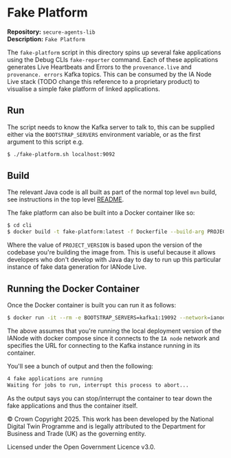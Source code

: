 # Fake Platform
**Repository:** `secure-agents-lib`  
**Description:** `Fake Platform`
<!-- SPDX-License-Identifier: OGL-UK-3.0 -->

The `fake-platform` script in this directory spins up several fake applications using the Debug CLIs `fake-reporter`
command. Each of these applications generates Live Heartbeats and Errors to the `provenance.live` and `provenance.
errors` Kafka topics. This can be consumed by the IA Node Live stack (TODO change this reference to a proprietary product) to visualise a simple fake platform of linked
applications.

## Run

The script needs to know the Kafka server to talk to, this can be supplied either via the `BOOTSTRAP_SERVERS`
environment variable, or as the first argument to this script e.g.

```bash
$ ./fake-platform.sh localhost:9092
```

## Build

The relevant Java code is all built as part of the normal top level `mvn` build, see instructions in the top level
[README](../README.md).

The fake platform can also be built into a Docker container like so:

```bash
$ cd cli
$ docker build -t fake-platform:latest -f Dockerfile --build-arg PROJECT_VERSION=0.26.7-SNAPSHOT .
```

Where the value of `PROJECT_VERSION` is based upon the version of the codebase you're building the image from. This
is useful because it allows developers who don't develop with Java day to day to run up this particular instance of
fake data generation for IANode Live.

## Running the Docker Container

Once the Docker container is built you can run it as follows:

```bash
$ docker run -it --rm -e BOOTSTRAP_SERVERS=kafka1:19092 --network=ianode fake-platform:latest
```

The above assumes that you're running the local deployment version of the IANode with docker compose since it connects to
the `IA node` network and specifies the URL for connecting to the Kafka instance running in its container.

You'll see a bunch of output and then the following:

```bash
4 fake applications are running
Waiting for jobs to run, interrupt this process to abort...
```

As the output says you can stop/interrupt the container to tear down the fake applications and thus the container
itself.

© Crown Copyright 2025. This work has been developed by the National Digital Twin Programme and is legally attributed to the Department for Business and Trade (UK) as the
governing entity.

Licensed under the Open Government Licence v3.0.
